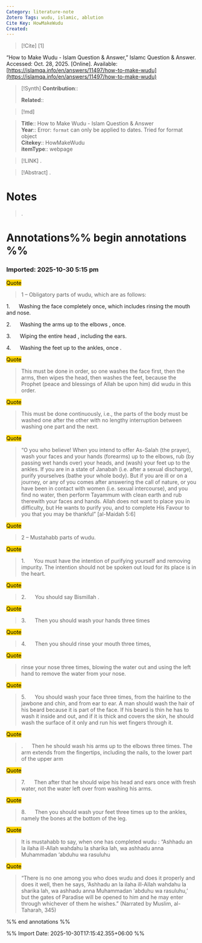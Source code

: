```yaml
---
Category: literature-note
Zotero Tags: wudu, islamic, ablution
Cite Key: HowMakeWudu
Created:  
---
```


> [!Cite]
> [1]

“How to Make Wudu - Islam Question & Answer,” Islamc Question & Answer. Accessed: Oct. 28, 2025. [Online]. Available: [https://islamqa.info/en/answers/11497/how-to-make-wudu](https://islamqa.info/en/answers/11497/how-to-make-wudu)

>[!Synth]
>**Contribution**:: 
>
>**Related**:: 
>

>[!md]
    
> **Title**:: How to Make Wudu - Islam Question & Answer  
> **Year**:: Error: `format` can only be applied to dates. Tried for format object   
> **Citekey**:: HowMakeWudu  
> **itemType**:: webpage    

> [!LINK] 
>.

> [!Abstract]
>.
> 
# Notes
>.


# Annotations%% begin annotations %%



### Imported: 2025-10-30 5:15 pm



<mark style="background-color: #ffd400">Quote</mark>
> 1 – Obligatory parts of wudu, which are as follows: 

1.      Washing the face completely once, which includes rinsing the mouth and nose.

2.      Washing the arms up to the elbows , once.

3.      Wiping the entire head , including the ears.

4.      Washing the feet up to the ankles, once .

<mark style="background-color: #ffd400">Quote</mark>
> This must be done in order, so one washes the face first, then the arms, then wipes the head, then washes the feet, because the Prophet (peace and blessings of Allah be upon him) did wudu in this order.

<mark style="background-color: #ffd400">Quote</mark>
> This must be done continuously, i.e., the parts of the body must be washed one after the other with no lengthy interruption between washing one part and the next.

<mark style="background-color: #ffd400">Quote</mark>
> “O you who believe! When you intend to offer As-Salah (the prayer), wash your faces and your hands (forearms) up to the elbows, rub (by passing wet hands over) your heads, and (wash) your feet up to the ankles. If you are in a state of Janabah (i.e. after a sexual discharge), purify yourselves (bathe your whole body). But if you are ill or on a journey, or any of you comes after answering the call of nature, or you have been in contact with women (i.e. sexual intercourse), and you find no water, then perform Tayammum with clean earth and rub therewith your faces and hands. Allah does not want to place you in difficulty, but He wants to purify you, and to complete His Favour to you that you may be thankful” [al-Maidah 5:6]

<mark style="background-color: #ffd400">Quote</mark>
> 2 – Mustahabb parts of wudu.

<mark style="background-color: #ffd400">Quote</mark>
> 1.      You must have the intention of purifying yourself and removing impurity. The intention should not be spoken out loud for its place is in the heart.

<mark style="background-color: #ffd400">Quote</mark>
> 2.      You should say Bismillah .

<mark style="background-color: #ffd400">Quote</mark>
> 3.      Then you should wash your hands three times

<mark style="background-color: #ffd400">Quote</mark>
> 4.      Then you should rinse your mouth three times,

<mark style="background-color: #ffd400">Quote</mark>
> rinse your nose three times, blowing the water out and using the left hand to remove the water from your nose.

<mark style="background-color: #ffd400">Quote</mark>
> 5.      You should wash your face three times, from the hairline to the jawbone and chin, and from ear to ear. A man should wash the hair of his beard because it is part of the face. If his beard is thin he has to wash it inside and out, and if it is thick and covers the skin, he should wash the surface of it only and run his wet fingers through it.

<mark style="background-color: #ffd400">Quote</mark>
> .      Then he should wash his arms up to the elbows three times. The arm extends from the fingertips, including the nails, to the lower part of the upper arm

<mark style="background-color: #ffd400">Quote</mark>
> 7.      Then after that he should wipe his head and ears once with fresh water, not the water left over from washing his arms.

<mark style="background-color: #ffd400">Quote</mark>
> 8.      Then you should wash your feet three times up to the ankles, namely the bones at the bottom of the leg.

<mark style="background-color: #ffd400">Quote</mark>
> It is mustahabb to say, when one has completed wudu : “Ashhadu an la ilaha ill-Allah wahdahu la sharika lah, wa ashhadu anna Muhammadan ‘abduhu wa rasuluhu

<mark style="background-color: #ffd400">Quote</mark>
> “There is no one among you who does wudu and does it properly and does it well, then he says, ‘Ashhadu an la ilaha ill-Allah wahdahu la sharika lah, wa ashhadu anna Muhammadan ‘abduhu wa rasuluhu,’ but the gates of Paradise will be opened to him and he may enter through whichever of them he wishes.” (Narrated by Muslim, al-Taharah, 345)


%% end annotations %%


%% Import Date: 2025-10-30T17:15:42.355+06:00 %%

